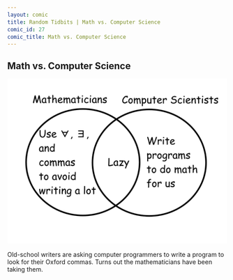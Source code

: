 ```yaml
---
layout: comic
title: Random Tidbits | Math vs. Computer Science
comic_id: 27
comic_title: Math vs. Computer Science
---
```


## Math vs. Computer Science

<img id="img27" src="/assets/images/27.png">

Old-school writers are asking computer programmers to write a program to look for their Oxford commas. Turns out the mathematicians have been taking them.
